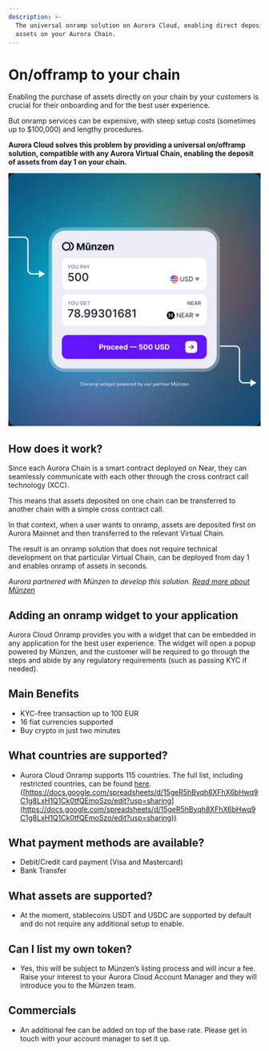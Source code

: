 ```yaml
---
description: >-
  The universal onramp solution on Aurora Cloud, enabling direct deposit of
  assets on your Aurora Chain.
---
```


# On/offramp to your chain

Enabling the purchase of assets directly on your chain by your customers is crucial for their onboarding and for the best user experience.

But onramp services can be expensive, with steep setup costs (sometimes up to $100,000) and lengthy procedures.

**Aurora Cloud solves this problem by providing a universal on/offramp solution, compatible with any Aurora Virtual Chain, enabling the deposit of assets from day 1 on your chain.**

![frame827_0](/img/.gitbook/assets/Frame_827.jpg)

## How does it work?

Since each Aurora Chain is a smart contract deployed on Near, they can seamlessly communicate with each other through the cross contract call technology (XCC).

This means that assets deposited on one chain can be transferred to another chain with a simple cross contract call.

In that context, when a user wants to onramp, assets are deposited first on Aurora Mainnet and then transferred to the relevant Virtual Chain.

The result is an onramp solution that does not require technical development on that particular Virtual Chain, can be deployed from day 1 and enables onramp of assets in seconds.

_Aurora partnered with Münzen to develop this solution._ [_Read more about Münzen_](https://munzen.io/ramp)

## Adding an onramp widget to your application

Aurora Cloud Onramp provides you with a widget that can be embedded in any application for the best user experience. The widget will open a popup powered by Münzen, and the customer will be required to go through the steps and abide by any regulatory requirements (such as passing KYC if needed).

## Main Benefits

* KYC-free transaction up to 100 EUR
* 16 fiat currencies supported
* Buy crypto in just two minutes

## What countries are supported?

* Aurora Cloud Onramp supports 115 countries. The full list, including restricted countries, can be found [here](https://docs.google.com/spreadsheets/d/15geR5hByqh8XFhX6bHwq9C1g8LxH1Q1Ck0tfQEmoSzo/edit?usp=sharing). ([https://docs.google.com/spreadsheets/d/15geR5hByqh8XFhX6bHwq9C1g8LxH1Q1Ck0tfQEmoSzo/edit?usp=sharing](https://docs.google.com/spreadsheets/d/15geR5hByqh8XFhX6bHwq9C1g8LxH1Q1Ck0tfQEmoSzo/edit?usp=sharing))

## What payment methods are available?

* Debit/Credit card payment (Visa and Mastercard)
* Bank Transfer

## What assets are supported?

* At the moment, stablecoins USDT and USDC are supported by default and do not require any additional setup to enable.

## Can I list my own token?

* Yes, this will be subject to Münzen’s listing process and will incur a fee. Raise your interest to your Aurora Cloud Account Manager and they will introduce you to the Münzen team.

## Commercials

* An additional fee can be added on top of the base rate. Please get in touch with your account manager to set it up.
